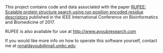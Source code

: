 
This project contains code and data associated with the paper [RUPEE: Scalable protein structure search using run position encoded residue descriptors](http://ieeexplore.ieee.org/document/8217627/) published in the IEEE International Conference on Bioinformatics and Biomedicine of 2017. 

RUPEE is also available for use at <http://www.ayoubresearch.com>

If you would like more info on how to operate this software yourself, contact me at ronaldayoub@mail.umkc.edu





